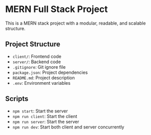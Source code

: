 # MERN Full Stack Project

This is a MERN stack project with a modular, readable, and scalable structure.

## Project Structure

- `client/`: Frontend code
- `server/`: Backend code
- `.gitignore`: Git ignore file
- `package.json`: Project dependencies
- `README.md`: Project description
- `.env`: Environment variables

## Scripts

- `npm start`: Start the server
- `npm run client`: Start the client
- `npm run server`: Start the server
- `npm run dev`: Start both client and server concurrently
